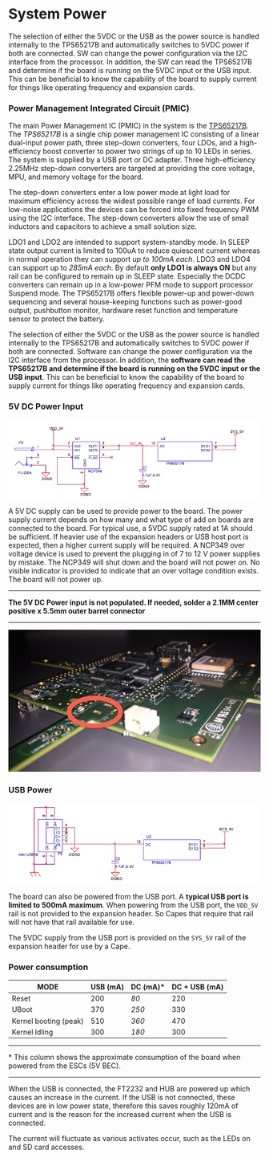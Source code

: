 # System Power

The selection of either the 5VDC or the USB as the power source is handled internally to the TPS65217B and automatically switches to 5VDC power if both are connected. SW can change the power configuration via the I2C interface from the processor. In addition, the SW can read the TPS65217B and determine if the board is running on the 5VDC input or the USB input. This can be beneficial to know the capability of the board to supply current for things like operating frequency and expansion cards.

### Power Management Integrated Circuit (PMIC)


The main Power Management IC (PMIC) in the system is the [TPS65217B](http://www.ti.com/product/tps65217b). The *TPS65217B* is a single chip power management IC consisting of a linear dual-input power path, three step-down converters, four LDOs, and a high-efficiency boost converter to power two strings of up to 10 LEDs in series. The system is supplied by a USB port or DC adapter. Three high-efficiency 2.25MHz step-down converters are targeted at providing the core voltage, MPU, and memory voltage for the board.

The step-down converters enter a low power mode at light load for maximum efficiency across the widest possible range of load currents. For low-noise applications the devices can be forced into fixed frequency PWM using the I2C interface. The step-down converters allow the use of small inductors and capacitors to achieve a small solution size.

LDO1 and LDO2 are intended to support system-standby mode. In SLEEP state output current is limited to 100uA to reduce quiescent current whereas in normal operation they can support *up to 100mA each*. LDO3 and LDO4 can support up to *285mA each*.
By default **only LDO1 is always ON** but any rail can be configured to remain up in SLEEP state. Especially the DCDC converters can remain up in a low-power PFM mode to support processor Suspend mode. The TPS65217B offers flexible power-up and power-down sequencing and several house-keeping functions such as power-good output, pushbutton monitor, hardware reset function and temperature sensor to protect the battery.

The selection of either the 5VDC or the USB as the power source is handled internally to the TPS65217B and automatically switches to 5VDC power if both are connected. Software can change the power configuration via the I2C interface from the processor. In addition, the **software can read the TPS65217B and determine if the board is running on the 5VDC input or the USB input**. This can be beneficial to know the capability of the board to supply current for things like operating frequency and expansion cards.


### 5V DC Power Input


![5v](../img/hardware/5v.png)

A 5V DC supply can be used to provide power to the board. The power supply current depends on how many and what type of add on boards are connected to the board. For typical use, a 5VDC supply rated at 1A should be sufficient. If heavier use of the expansion headers or USB host port is expected, then a higher current supply will be required. A NCP349 over voltage device is used to prevent the plugging in of 7 to 12 V power supplies by mistake. The NCP349 will shut down and the board will not power on. No visible indicator is provided to indicate that an over voltage condition exists. The board will not power up.

------

**The 5V DC Power input is not populated. If needed, solder a 2.1MM center positive x 5.5mm outer barrel connector**

------

![5v](../img/hardware/5vconnector.jpg)




### USB Power

![5v](../img/hardware/usbpower.png)

The board can also be powered from the USB port. A **typical USB port is limited to 500mA maximum**. When powering from the USB port, the `VDD_5V` rail is not provided to the expansion header. So Capes that require that rail will not have that rail available for use.

The 5VDC supply from the USB port is provided on the `SYS_5V` rail of the expansion header for use by a Cape.

### Power consumption

| MODE | USB (mA) | DC (mA)* | DC + USB (mA) |
| -----|-----|----|----------|
|Reset| 200 | *80* | 220 |
| UBoot | 370 | *250* | 330 |
| Kernel booting (peak) | 510 | *360* | 470 |
| Kernel Idling | 300 | *180* | 300 |

---

\* This column shows the approximate consumption of the board when powered from the ESCs (5V BEC).

---

When the USB is connected, the FT2232 and HUB are powered up which causes an increase in the current. If the USB is not connected, these devices are in low power state, therefore this saves roughly 120mA of current and is the reason for the increased current when the USB is connected.

The current will fluctuate as various activates occur, such as the LEDs on and SD card accesses.

